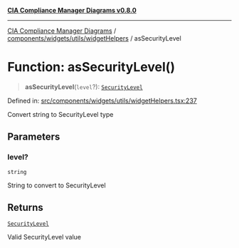 [**CIA Compliance Manager Diagrams v0.8.0**](../../../../../README.md)

***

[CIA Compliance Manager Diagrams](../../../../../modules.md) / [components/widgets/utils/widgetHelpers](../README.md) / asSecurityLevel

# Function: asSecurityLevel()

> **asSecurityLevel**(`level`?): [`SecurityLevel`](../../../../../types/cia/type-aliases/SecurityLevel.md)

Defined in: [src/components/widgets/utils/widgetHelpers.tsx:237](https://github.com/Hack23/cia-compliance-manager/blob/fa2f95f029cdcd192b3882a37d0d34753edcd349/src/components/widgets/utils/widgetHelpers.tsx#L237)

Convert string to SecurityLevel type

## Parameters

### level?

`string`

String to convert to SecurityLevel

## Returns

[`SecurityLevel`](../../../../../types/cia/type-aliases/SecurityLevel.md)

Valid SecurityLevel value
